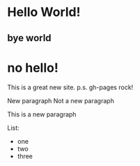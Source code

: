 # Hello World! 

## bye world

# no hello!

This is a great new site.
p.s. gh-pages rock!

New paragraph 
Not a new paragraph

This is a new paragraph

List:
- one
- two 
- three
